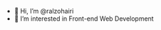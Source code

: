 - 👋 Hi, I’m @ralzohairi
- 👀 I’m interested in Front-end Web Development

<!---
ralzohairi/ralzohairi is a ✨ special ✨ repository because its `README.md` (this file) appears on your GitHub profile.
You can click the Preview link to take a look at your changes.
--->
